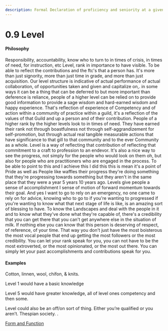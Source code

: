 ```yaml
---
description: Formal Declaration of proficiency and seniority at a given level of
---
```


# 0.9 Level

#### Philosophy

Responsibility, accountability, know who to turn to in times of crisis, in times of need, for instruction, etc Level, rank in importance to have visible. To be able to reflect the contributions and the ftc's that a person has. It's more than just signority, more than just time in grade, and more than just acquisition. Our level structure is indicative of actual performance of actual collaboration, of opportunities taken and given and capitalize on,. in some ways it can be a thing that can be deferred to but more important than deference is reliance, people of a higher level can be relied on to provide good information to provide a sage wisdom and hard-earned wisdom and happy experience. That's reflection of experience of Competency and of action within a community of practice within a guild, it's a reflection of the values of that Guild and up a person and of their contribution. People of a higher rank by the higher levels look to in times of need. They have earned their rank not through boastfulness not through self-aggrandizement for self-promotion, but through actual real tangible measurable actions that have significance to that gill to that community and to the ever Community as a whole. Level is a way of reflecting that contribution of reflecting that commitment to a craft to profession to an endevor. It's also a nice way to see the progress, not simply for the people who would look on them oh, but also for people who are practitioners who are engaged in the process. To be able to point to this and I achieve this I did this this is mean it's a point of Pride as well as People like waffles their progress they're doing something that they're progressing towards something but they aren't in the same place that they were a year 5 years 10 years ago. Levels give people a sense of accomplishment I sense of motion of forward momentum towards their goal. And yes I want to go to rely on an emergency, no one came to rely on for advice, knowing who to go to if you're wanting to progressed if you're wanting to know what that next stage of life is like, is an amazing sort of blessing to have. To know the Landscapes and deal with the people in it and to know what they've done what they're capable of, there's a credibility that you can get there that you can't get anywhere else in the situation of milk. If nothing else you can know that this person is deserving of respect, of reference, of your time. That way you don't just have the most boisterous the most vocal people that end up getting the most followers or the most credibility. You can let your rank speak for you, you can not have to be the most extroverted, or the most opinionated, or the most out there. You can simply let your past accomplishments and contributions speak for you.

#### Examples

Cotton, linnen, wool, chifon, & knits.

Level 1 would have a basic knowledge

Level 5 would have greater knowledge, all of level ones competency and then some.

Level could also be an off/on sort of thing. Either you’re qualified or you aren’t. Thespian society. .

[Form and Function](../../../../blue-paper/0.9-level.md)
